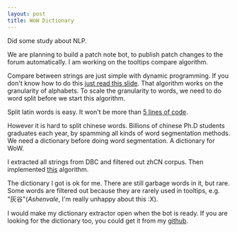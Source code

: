 ```yaml
---
layout: post
title: WoW Dictionary
---
```


Did some study about NLP.

We are planning to build a patch note bot, to publish patch changes to the forum automatically. I am working on the tooltips compare algorithm.

Compare between strings are just simple with dynamic programming. If you don't know how to do this [just read this slide](http://bioinfo.ict.ac.cn/~dbu/AlgorithmCourses/Lectures/Lec6-EditDistance.pdf). That algorithm works on the granularity of alphabets. To scale the granularity to words, we need to do word split before we start this algorithm.

Split latin words is easy. It won't be more than [5 lines of code](http://stackoverflow.com/questions/236129/split-a-string-in-c#adzerk342792211).

However it is hard to split chinese words. Billions of chinese Ph.D students graduates each year, by spamming all kinds of word segmentation methods. We need a dictionary before doing word segmentation. A dictionary for WoW.

I extracted all strings from DBC and filtered out zhCN corpus. Then implemented [this](http://www.matrix67.com/blog/archives/5044) algorithm.

The dictionary I got is ok for me. There are still garbage words in it, but rare. Some words are filtered out because they are rarely used in tooltips, e.g. "灰谷"(_Ashenvale_, I'm really unhappy about this :X).

I would make my dictionary extractor open when the bot is ready. If you are looking for the dictionary too, you could get it from my [github](https://github.com/AeanSR/wow_dict).
